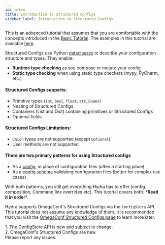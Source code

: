 ```yaml
---
id: intro
title: Introduction to Structured Configs
sidebar_label: Introduction to Structured Configs
---
```

This is an advanced tutorial that assumes that you are comfortable with the concepts introduced in the [Basic Tutorial](/tutorials/basic/your_first_app/1_simple_cli.md).
The examples in this tutorial are available [here](https://github.com/facebookresearch/hydra/tree/master/examples/tutorials/structured_configs).

Structured Configs use Python [dataclasses](https://docs.python.org/3.7/library/dataclasses.html) to 
describe your configuration structure and types. They enable:

* **Runtime type checking** as you compose or mutate your config 
* **Static type checking** when using static type checkers (mypy, PyCharm, etc.)

#### Structured Configs supports:
- Primitive types (`int`, `bool`, `float`, `str`, `Enums`) 
- Nesting of Structured Configs
- Containers (List and Dict) containing primitives or Structured Configs
- Optional fields

#### Structured Configs Limitations:
- `Union` types are not supported (except `Optional`)
- User methods are not supported

#### There are two primary patterns for using Structured configs

- As a [config](/tutorials/structured_config/1_minimal_example.md), in place of configuration files (often a starting place)
- As a [config schema](/tutorials/structured_config/5_schema.md) validating configuration files (better for complex use cases)

With both patterns, you still get everything Hydra has to offer (config composition, Command line overrides etc).
This tutorial covers both. \***Read it in order**\*.

Hydra supports OmegaConf's Structured Configs via the `ConfigStore` API.
This tutorial does not assume any knowledge of them.
It is recommended that you visit the <a class="external" href="https://omegaconf.readthedocs.io/en/latest/structured_config.html" target="_blank">OmegaConf Structured Configs page</a> to learn more later.


<div class="alert alert--info" role="alert">
1. The ConfigStore API is new and subject to change.<br/>
2. OmegaConf's Structured Configs are new.<br/>  
Please report any issues.<br/>
</div>
<br/>
